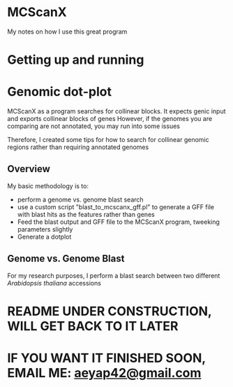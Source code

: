 # MCScanX
My notes on how I use this great program

# Getting up and running



# Genomic dot-plot
MCScanX as a program searches for collinear blocks. It expects genic input and exports collinear blocks of genes
However, if the genomes you are comparing are not annotated, you may run into some issues

Therefore, I created some tips for how to search for collinear genomic regions rather than requiring annotated genomes

## Overview
My basic methodology is to:
<ul>
  <li>perform a genome vs. genome blast search</li>
  <li>use a custom script "blast_to_mcscanx_gff.pl" to generate a GFF file with blast hits as the features rather than genes</li>
  <li>Feed the blast output and GFF file to the MCScanX program, tweeking parameters slightly</li>
  <li>Generate a dotplot</li>
</ul>

## Genome vs. Genome Blast

For my research purposes, I perform a blast search between two different <i>Arabidopsis thaliana</i> accessions

# README UNDER CONSTRUCTION, WILL GET BACK TO IT LATER
# IF YOU WANT IT FINISHED SOON, EMAIL ME: aeyap42@gmail.com

